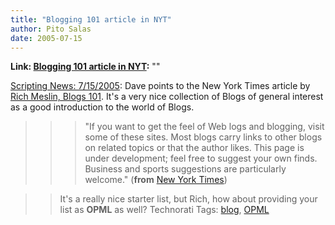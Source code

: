 ```yaml
---
title: "Blogging 101 article in NYT"
author: Pito Salas
date: 2005-07-15
---
```


**Link: [Blogging 101 article in NYT](None):** ""

[Scripting News:
7/15/2005](<http://archive.scripting.com/2005/07/15#When:9:36:10AM>): Dave
points to the New York Times article by [Rich Meslin, Blogs
101](<http://www.nytimes.com/ref/technology/blogs_101.html>). It's a very nice
collection of Blogs of general interest as a good introduction to the world of
Blogs.

>>

>>> "If you want to get the feel of Web logs and blogging, visit some of these
sites. Most blogs carry links to other blogs on related topics or that the
author likes. This page is under development; feel free to suggest your own
finds. Business and sports suggestions are particularly welcome." (**from**
[New York Times](<http://www.nytimes.com/ref/technology/blogs_101.html>))

>>

>> It's a really nice starter list, but Rich, how about providing your list as
**OPML** as well? Technorati Tags: [blog](<http://technorati.com/tag/blog>),
[OPML](<http://technorati.com/tag/OPML>)


